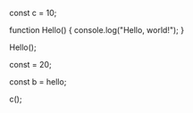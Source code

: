 const c = 10;

function Hello() {
  console.log("Hello, world!");
}

Hello();

const = 20;

const b = hello;

c();
